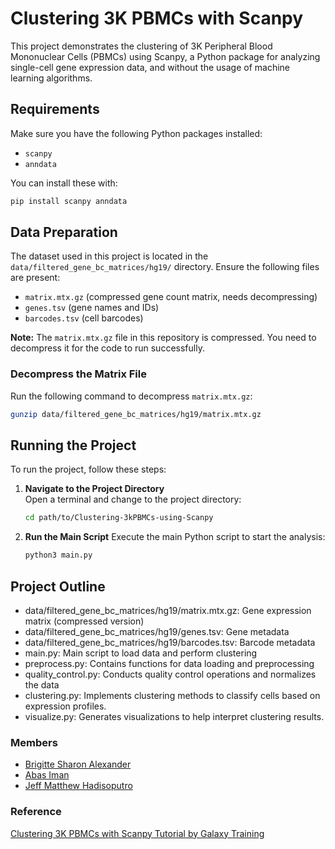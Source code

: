 # Clustering 3K PBMCs with Scanpy

This project demonstrates the clustering of 3K Peripheral Blood Mononuclear Cells (PBMCs) using Scanpy, a Python package for analyzing single-cell gene expression data, and without the usage of machine learning algorithms.

## Requirements

Make sure you have the following Python packages installed:
- `scanpy`
- `anndata`

You can install these with:
```bash
pip install scanpy anndata
```

## Data Preparation

The dataset used in this project is located in the `data/filtered_gene_bc_matrices/hg19/` directory. Ensure the following files are present:
- `matrix.mtx.gz` (compressed gene count matrix, needs decompressing)
- `genes.tsv` (gene names and IDs)
- `barcodes.tsv` (cell barcodes)

**Note:** The `matrix.mtx.gz` file in this repository is compressed. You need to decompress it for the code to run successfully.

### Decompress the Matrix File

Run the following command to decompress `matrix.mtx.gz`:

```bash
gunzip data/filtered_gene_bc_matrices/hg19/matrix.mtx.gz
```

## Running the Project

To run the project, follow these steps:

1. **Navigate to the Project Directory**  
   Open a terminal and change to the project directory:

   ```bash
   cd path/to/Clustering-3kPBMCs-using-Scanpy

2. **Run the Main Script**
   Execute the main Python script to start the analysis:

   ```bash
   python3 main.py
   ```

## Project Outline
- data/filtered_gene_bc_matrices/hg19/matrix.mtx.gz: Gene expression matrix (compressed version)
- data/filtered_gene_bc_matrices/hg19/genes.tsv: Gene metadata
- data/filtered_gene_bc_matrices/hg19/barcodes.tsv: Barcode metadata
- main.py: Main script to load data and perform clustering
- preprocess.py: Contains functions for data loading and preprocessing
- quality_control.py: Conducts quality control operations and normalizes the data
- clustering.py: Implements clustering methods to classify cells based on expression profiles.
- visualize.py: Generates visualizations to help interpret clustering results.

### Members
- [Brigitte Sharon Alexander](https://github.com/brishar0n)
- [Abas Iman](https://github.com/abasiman)
- [Jeff Matthew Hadisoputro](https://github.com/jeffmatthew)

### Reference
[Clustering 3K PBMCs with Scanpy Tutorial by Galaxy Training](https://training.galaxyproject.org/training-material/topics/single-cell/tutorials/scrna-scanpy-pbmc3k/tutorial.html)
